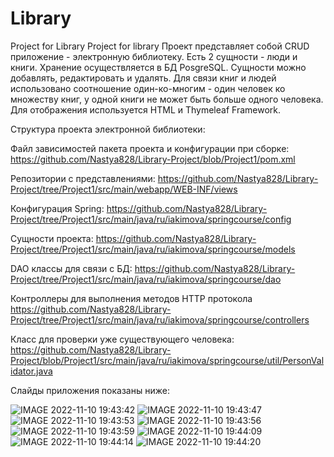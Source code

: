 # Library
Project for Library
Project for library Проект представляет собой CRUD приложение - электронную библиотеку. Есть 2 сущности - люди и книги. Хранение осуществляется в БД PosgreSQL. Сущности можно добавлять, редактировать и удалять. Для связи книг и людей использовано соотношение один-ко-многим - один человек ко множеству книг, у одной книги не может быть больше одного человека. Для отображения используется HTML и Thymeleaf Framework.

Структура проекта электронной библиотеки:

Файл зависимостей пакета проекта и конфигурации при сборке:
https://github.com/Nastya828/Library-Project/blob/Project1/pom.xml

Репозитории с представлениями:
https://github.com/Nastya828/Library-Project/tree/Project1/src/main/webapp/WEB-INF/views

Конфигурация Spring:
https://github.com/Nastya828/Library-Project/tree/Project1/src/main/java/ru/iakimova/springcourse/config

Сущности проекта:
https://github.com/Nastya828/Library-Project/tree/Project1/src/main/java/ru/iakimova/springcourse/models

DAO классы для связи с БД:
https://github.com/Nastya828/Library-Project/tree/Project1/src/main/java/ru/iakimova/springcourse/dao

Контроллеры для выполнения методов HTTP протокола
https://github.com/Nastya828/Library-Project/tree/Project1/src/main/java/ru/iakimova/springcourse/controllers

Класс для проверки уже существующего человека:
https://github.com/Nastya828/Library-Project/blob/Project1/src/main/java/ru/iakimova/springcourse/util/PersonValidator.java


Слайды приложения показаны ниже:

![IMAGE 2022-11-10 19:43:42](https://user-images.githubusercontent.com/94782753/201107491-99949394-3705-44a2-9c30-b19767fd65f7.jpg)
![IMAGE 2022-11-10 19:43:47](https://user-images.githubusercontent.com/94782753/201107520-6f2ccf5b-2af5-44fd-8fda-a65cbf713b24.jpg)
![IMAGE 2022-11-10 19:43:53](https://user-images.githubusercontent.com/94782753/201107538-2561f682-6a13-44f8-9885-44a2e53b0f9f.jpg)
![IMAGE 2022-11-10 19:43:56](https://user-images.githubusercontent.com/94782753/201107548-8b9bfb91-01ed-4c2e-bf2c-2dade5b9948c.jpg)
![IMAGE 2022-11-10 19:43:59](https://user-images.githubusercontent.com/94782753/201107560-385baf53-88b4-4724-a414-5b043cec90d2.jpg)
![IMAGE 2022-11-10 19:44:09](https://user-images.githubusercontent.com/94782753/201107593-87d67700-e06c-4fbb-ab43-f8c538af46ed.jpg)
![IMAGE 2022-11-10 19:44:14](https://user-images.githubusercontent.com/94782753/201107613-cf8435af-fd23-402f-9988-09e7355014c1.jpg)
![IMAGE 2022-11-10 19:44:20](https://user-images.githubusercontent.com/94782753/201107650-296b1ac0-9b18-4fa5-b943-bc14b6c1a504.jpg)
